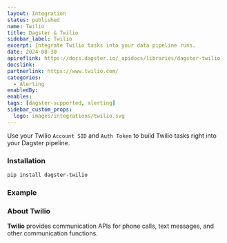 ```yaml
---
layout: Integration
status: published
name: Twilio
title: Dagster & Twilio
sidebar_label: Twilio
excerpt: Integrate Twilio tasks into your data pipeline runs.
date: 2024-08-30
apireflink: https://docs.dagster.io/_apidocs/libraries/dagster-twilio
docslink:
partnerlink: https://www.twilio.com/
categories:
  - Alerting
enabledBy:
enables:
tags: [dagster-supported, alerting]
sidebar_custom_props:
  logo: images/integrations/twilio.svg
---
```


Use your Twilio `Account SID` and `Auth Token` to build Twilio tasks right into your Dagster pipeline.

### Installation

```bash
pip install dagster-twilio
```

### Example

<CodeExample filePath="integrations/twilio.py" language="python" />

### About Twilio

**Twilio** provides communication APIs for phone calls, text messages, and other communication functions.
